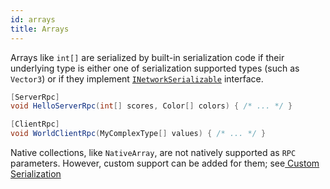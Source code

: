 ```yaml
---
id: arrays
title: Arrays
---
```


Arrays like `int[]` are serialized by built-in serialization code if their underlying type is either one of serialization supported types (such as `Vector3`) or if they implement [`INetworkSerializable`](inetworkserializable.md) interface.

```csharp
[ServerRpc]
void HelloServerRpc(int[] scores, Color[] colors) { /* ... */ }

[ClientRpc]
void WorldClientRpc(MyComplexType[] values) { /* ... */ }
```

Native collections, like `NativeArray`, are not natively supported as `RPC` parameters. However, custom support can be added for them; see[ Custom Serialization](../custom-serialization.md)